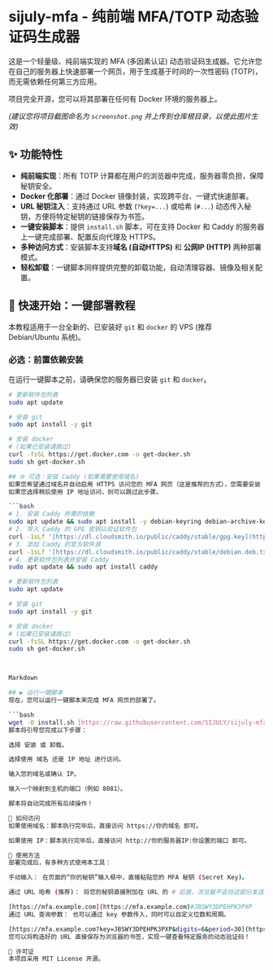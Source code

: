# sijuly-mfa - 纯前端 MFA/TOTP 动态验证码生成器

这是一个轻量级、纯前端实现的 MFA (多因素认证) 动态验证码生成器。它允许您在自己的服务器上快速部署一个网页，用于生成基于时间的一次性密码 (TOTP)，而无需依赖任何第三方应用。

项目完全开源，您可以将其部署在任何有 Docker 环境的服务器上。

*(建议您将项目截图命名为 `screenshot.png` 并上传到仓库根目录，以使此图片生效)*

## ✨ 功能特性

- **纯前端实现**：所有 TOTP 计算都在用户的浏览器中完成，服务器零负担，保障秘钥安全。
- **Docker 化部署**：通过 Docker 镜像封装，实现跨平台、一键式快速部署。
- **URL 秘钥注入**：支持通过 URL 参数 (`?key=...`) 或哈希 (`#...`) 动态传入秘钥，方便将特定秘钥的链接保存为书签。
- **一键安装脚本**：提供 `install.sh` 脚本，可在支持 Docker 和 Caddy 的服务器上一键完成部署、配置反向代理及 HTTPS。
- **多种访问方式**：安装脚本支持**域名 (自动HTTPS)** 和 **公网IP (HTTP)** 两种部署模式。
- **轻松卸载**：一键脚本同样提供完整的卸载功能，自动清理容器、镜像及相关配置。

## 🚀 快速开始：一键部署教程

本教程适用于一台全新的、已安装好 `git` 和 `docker` 的 VPS (推荐 Debian/Ubuntu 系统)。

### 必选：前置依赖安装

在运行一键脚本之前，请确保您的服务器已安装 `git` 和 `docker`。

```bash
# 更新软件包列表
sudo apt update

# 安装 git
sudo apt install -y git

# 安装 docker
# (如果已安装请跳过)
curl -fsSL https://get.docker.com -o get-docker.sh
sudo sh get-docker.sh

## 🌐 可选：安装 Caddy (如果需要使用域名)
如果您希望通过域名并自动启用 HTTPS 访问您的 MFA 网页（这是推荐的方式），您需要安装 Caddy Web 服务器。
如果您选择稍后使用 IP 地址访问，则可以跳过此步骤。

```bash
# 1. 安装 Caddy 所需的依赖
sudo apt update && sudo apt install -y debian-keyring debian-archive-keyring apt-transport-https
# 2. 导入 Caddy 的 GPG 密钥以验证软件包
curl -1sLf '[https://dl.cloudsmith.io/public/caddy/stable/gpg.key](https://dl.cloudsmith.io/public/caddy/stable/gpg.key)' | sudo gpg --dearmor -o /usr/share/keyrings/caddy-stable-archive-keyring.gpg
# 3. 添加 Caddy 的官方软件源
curl -1sLf '[https://dl.cloudsmith.io/public/caddy/stable/debian.deb.txt](https://dl.cloudsmith.io/public/caddy/stable/debian.deb.txt)' | sudo tee /etc/apt/sources.list.d/caddy-stable.list
# 4. 更新软件包列表并安装 Caddy
sudo apt update && sudo apt install caddy

# 更新软件包列表
sudo apt update

# 安装 git
sudo apt install -y git

# 安装 docker
# (如果已安装请跳过)
curl -fsSL https://get.docker.com -o get-docker.sh
sudo sh get-docker.sh



Markdown

## ▶️ 运行一键脚本
现在，您可以运行一键脚本来完成 MFA 网页的部署了。

```bash
wget -O install.sh [https://raw.githubusercontent.com/SIJULY/sijuly-mfa/main/install.sh](https://raw.githubusercontent.com/SIJULY/sijuly-mfa/main/install.sh) && chmod +x install.sh && sudo bash install.sh
脚本将引导您完成以下步骤：

选择 安装 或 卸载。

选择使用 域名 还是 IP 地址 进行访问。

输入您的域名或确认 IP。

输入一个映射到主机的端口（例如 8081）。

脚本将自动完成所有后续操作！

🔑 如何访问
如果使用域名：脚本执行完毕后，直接访问 https://你的域名 即可。

如果使用 IP：脚本执行完毕后，直接访问 http://你的服务器IP:你设置的端口 即可。

🔧 使用方法
部署完成后，有多种方式使用本工具：

手动输入： 在页面的“你的秘钥”输入框中，直接粘贴您的 MFA 秘钥 (Secret Key)。

通过 URL 哈希 (推荐)： 将您的秘钥直接附加在 URL 的 # 后面，浏览器不会将这部分发送到服务器，最安全。

[https://mfa.example.com](https://mfa.example.com)#JBSWY3DPEHPK3PXP
通过 URL 查询参数： 也可以通过 key 参数传入，同时可以自定义位数和周期。

[https://mfa.example.com?key=JBSWY3DPEHPK3PXP&digits=6&period=30](https://mfa.example.com?key=JBSWY3DPEHPK3PXP&digits=6&period=30)
您可以将构造好的 URL 直接保存为浏览器的书签，实现一键查看特定服务的动态验证码！

📄 许可证
本项目采用 MIT License 开源。
